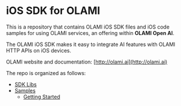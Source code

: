 # iOS SDK for OLAMI

This is a repository that contains OLAMI iOS SDK files and iOS code samples for using OLAMI services, an offering within **OLAMI Open AI**. 

The OLAMI iOS SDK makes it easy to integrate AI features with OLAMI HTTP APIs on iOS devices.

OLAMI website and documentation: [http://olami.ai](http://olami.ai)

The repo is organized as follows:

* [SDK Libs](sdk-libs)
* [Samples](samples)
  * [Getting Started](samples/getting-started)
